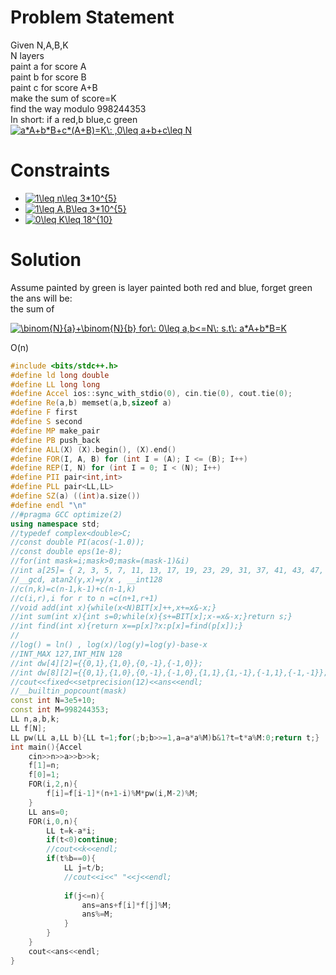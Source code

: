 # Problem Statement
Given N,A,B,K  
N layers  
paint a for score A  
paint b for score B  
paint c for score A+B  
make the sum of score=K   
find the way modulo 998244353  
In short:
if a red,b blue,c green  
<a href="https://www.codecogs.com/eqnedit.php?latex=a*A&plus;b*B&plus;c*(A&plus;B)=K\:&space;,0\leq&space;a&plus;b&plus;c\leq&space;N" target="_blank"><img src="https://latex.codecogs.com/gif.latex?a*A&plus;b*B&plus;c*(A&plus;B)=K\:&space;,0\leq&space;a&plus;b&plus;c\leq&space;N" title="a*A+b*B+c*(A+B)=K\: ,0\leq a+b+c\leq N" /></a>
# Constraints
* <a href="https://www.codecogs.com/eqnedit.php?latex=1\leq&space;n\leq&space;3*10^{5}" target="_blank"><img src="https://latex.codecogs.com/gif.latex?1\leq&space;n\leq&space;3*10^{5}" title="1\leq n\leq 3*10^{5}" /></a> 
* <a href="https://www.codecogs.com/eqnedit.php?latex=1\leq&space;A,B\leq&space;3*10^{5}" target="_blank"><img src="https://latex.codecogs.com/gif.latex?1\leq&space;A,B\leq&space;3*10^{5}" title="1\leq A,B\leq 3*10^{5}" /></a>
* <a href="https://www.codecogs.com/eqnedit.php?latex=0\leq&space;K\leq&space;18^{10}" target="_blank"><img src="https://latex.codecogs.com/gif.latex?0\leq&space;K\leq&space;18^{10}" title="0\leq K\leq 18^{10}" /></a>
# Solution
Assume painted by green is layer painted both red and blue, forget green  
the ans will be:  
the sum of

<a href="https://www.codecogs.com/eqnedit.php?latex=\binom{N}{a}&plus;\binom{N}{b}&space;for\:&space;0\leq&space;a,b<=N\:&space;s.t\:&space;a*A&plus;b*B=K" target="_blank"><img src="https://latex.codecogs.com/gif.latex?\binom{N}{a}&plus;\binom{N}{b}&space;for\:&space;0\leq&space;a,b<=N\:&space;s.t\:&space;a*A&plus;b*B=K" title="\binom{N}{a}+\binom{N}{b} for\: 0\leq a,b<=N\: s.t\: a*A+b*B=K" /></a>

O(n)
```cpp
#include <bits/stdc++.h>
#define ld long double
#define LL long long
#define Accel ios::sync_with_stdio(0), cin.tie(0), cout.tie(0);
#define Re(a,b) memset(a,b,sizeof a)
#define F first
#define S second
#define MP make_pair
#define PB push_back
#define ALL(X) (X).begin(), (X).end()
#define FOR(I, A, B) for (int I = (A); I <= (B); I++)
#define REP(I, N) for (int I = 0; I < (N); I++)
#define PII pair<int,int>
#define PLL pair<LL,LL>
#define SZ(a) ((int)a.size())
#define endl "\n" 
//#pragma GCC optimize(2)
using namespace std;
//typedef complex<double>C;
//const double PI(acos(-1.0));
//const double eps(1e-8);
//for(int mask=i;mask>0;mask=(mask-1)&i)
//int a[25]= { 2, 3, 5, 7, 11, 13, 17, 19, 23, 29, 31, 37, 41, 43, 47, 53, 59, 61, 67, 71, 73, 79, 83, 89, 97 };
//__gcd, atan2(y,x)=y/x , __int128
//c(n,k)=c(n-1,k-1)+c(n-1,k)
//c(i,r),i for r to n =c(n+1,r+1)
//void add(int x){while(x<N)BIT[x]++,x+=x&-x;}
//int sum(int x){int s=0;while(x){s+=BIT[x];x-=x&-x;}return s;}
//int find(int x){return x==p[x]?x:p[x]=find(p[x]);}
//
//log() = ln() , log(x)/log(y)=log(y)-base-x
//INT_MAX 127,INT_MIN 128
//int dw[4][2]={{0,1},{1,0},{0,-1},{-1,0}};
//int dw[8][2]={{0,1},{1,0},{0,-1},{-1,0},{1,1},{1,-1},{-1,1},{-1,-1}};
//cout<<fixed<<setprecision(12)<<ans<<endl;
//__builtin_popcount(mask)
const int N=3e5+10;
const int M=998244353;
LL n,a,b,k;
LL f[N];
LL pw(LL a,LL b){LL t=1;for(;b;b>>=1,a=a*a%M)b&1?t=t*a%M:0;return t;}
int main(){Accel
	cin>>n>>a>>b>>k;
	f[1]=n;
	f[0]=1;
	FOR(i,2,n){
		f[i]=f[i-1]*(n+1-i)%M*pw(i,M-2)%M;
	}
	LL ans=0;
	FOR(i,0,n){
		LL t=k-a*i;
		if(t<0)continue;
		//cout<<k<<endl;
		if(t%b==0){
			LL j=t/b;
			//cout<<i<<" "<<j<<endl;
			
			if(j<=n){
				ans=ans+f[i]*f[j]%M;
				ans%=M;
			}
		}
	}
	cout<<ans<<endl;
}
```
